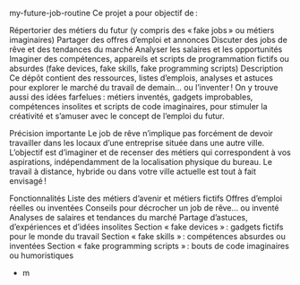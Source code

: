 my-future-job-routine
Ce projet a pour objectif de :

Répertorier des métiers du futur (y compris des « fake jobs » ou métiers imaginaires)
Partager des offres d’emploi et annonces
Discuter des jobs de rêve et des tendances du marché
Analyser les salaires et les opportunités
Imaginer des compétences, appareils et scripts de programmation fictifs ou absurdes (fake devices, fake skills, fake programming scripts)
Description
Ce dépôt contient des ressources, listes d’emplois, analyses et astuces pour explorer le marché du travail de demain… ou l’inventer !
On y trouve aussi des idées farfelues : métiers inventés, gadgets improbables, compétences insolites et scripts de code imaginaires, pour stimuler la créativité et s’amuser avec le concept de l’emploi du futur.

Précision importante
Le job de rêve n’implique pas forcément de devoir travailler dans les locaux d’une entreprise située dans une autre ville. L’objectif est d’imaginer et de recenser des métiers qui correspondent à vos aspirations, indépendamment de la localisation physique du bureau. Le travail à distance, hybride ou dans votre ville actuelle est tout à fait envisagé !

Fonctionnalités
Liste des métiers d’avenir et métiers fictifs
Offres d’emploi réelles ou inventées
Conseils pour décrocher un job de rêve… ou inventé
Analyses de salaires et tendances du marché
Partage d’astuces, d’expériences et d’idées insolites
Section « fake devices » : gadgets fictifs pour le monde du travail
Section « fake skills » : compétences absurdes ou inventées
Section « fake programming scripts » : bouts de code imaginaires ou humoristiques

- m
